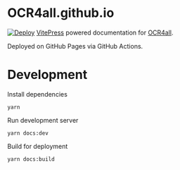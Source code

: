 # OCR4all.github.io
[![Deploy](https://github.com/OCR4all/OCR4all.github.io/actions/workflows/deploy.yml/badge.svg)](https://github.com/OCR4all/OCR4all.github.io/actions/workflows/deploy.yml)
[VitePress](https://vitepress.vuejs.org/) powered documentation for [OCR4all](https://github.com/OCR4all/OCR4all).

Deployed on GitHub Pages via GitHub Actions.

# Development
Install dependencies
``` 
yarn
```
Run development server
``` 
yarn docs:dev
```
Build for deployment
``` 
yarn docs:build
```
